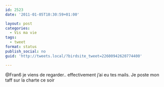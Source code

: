 ```yaml
---
id: 2523
date: '2011-01-05T10:30:59+01:00'

layout: post
categories:
  - Vis ma vie
tags:
  - tweet
format: status
publish_social: no
guid: 'http://tweets.local/?birdsite_tweet=22600942620774400'

---
```


@Fran6 je viens de regarder.. effectivement j’ai eu tes mails. Je poste mon taff sur la charte ce soir